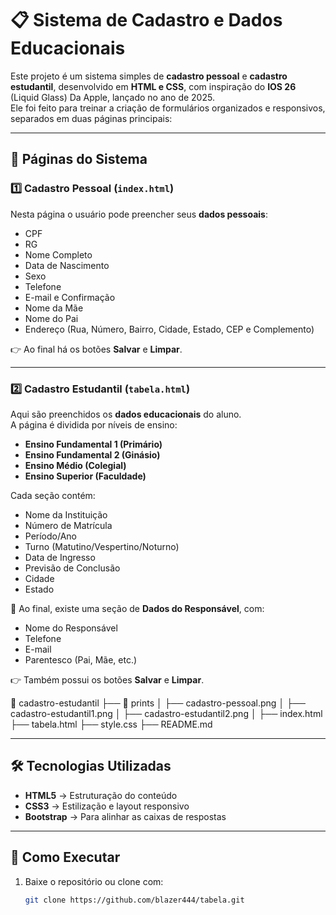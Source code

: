 # 📋 Sistema de Cadastro e Dados Educacionais

Este projeto é um sistema simples de **cadastro pessoal** e **cadastro estudantil**, desenvolvido em **HTML e CSS**, com inspiração do **IOS 26** (Liquid Glass) Da Apple, lançado no ano de 2025.  
Ele foi feito para treinar a criação de formulários organizados e responsivos, separados em duas páginas principais:

---

## 🔹 Páginas do Sistema

### 1️⃣ Cadastro Pessoal (`index.html`)
Nesta página o usuário pode preencher seus **dados pessoais**:

- CPF  
- RG  
- Nome Completo  
- Data de Nascimento  
- Sexo  
- Telefone  
- E-mail e Confirmação  
- Nome da Mãe  
- Nome do Pai  
- Endereço (Rua, Número, Bairro, Cidade, Estado, CEP e Complemento)  

👉 Ao final há os botões **Salvar** e **Limpar**.

---

### 2️⃣ Cadastro Estudantil (`tabela.html`)
Aqui são preenchidos os **dados educacionais** do aluno.  
A página é dividida por níveis de ensino:

- **Ensino Fundamental 1 (Primário)**  
- **Ensino Fundamental 2 (Ginásio)**  
- **Ensino Médio (Colegial)**  
- **Ensino Superior (Faculdade)**  

Cada seção contém:
- Nome da Instituição  
- Número de Matrícula  
- Período/Ano  
- Turno (Matutino/Vespertino/Noturno)  
- Data de Ingresso  
- Previsão de Conclusão  
- Cidade  
- Estado  

🔹 Ao final, existe uma seção de **Dados do Responsável**, com:
- Nome do Responsável  
- Telefone  
- E-mail  
- Parentesco (Pai, Mãe, etc.)  

👉 Também possui os botões **Salvar** e **Limpar**.

📂 cadastro-estudantil
 ├── 📂 prints
 │    ├── cadastro-pessoal.png
 │    ├── cadastro-estudantil1.png
 │    ├── cadastro-estudantil2.png
 │
 ├── index.html
 ├── tabela.html
 ├── style.css
 ├── README.md

---

## 🛠️ Tecnologias Utilizadas
- **HTML5** → Estruturação do conteúdo  
- **CSS3** → Estilização e layout responsivo  
- **Bootstrap** → Para alinhar as caixas de respostas

---

## 🚀 Como Executar
1. Baixe o repositório ou clone com:
   ```bash
   git clone https://github.com/blazer444/tabela.git
